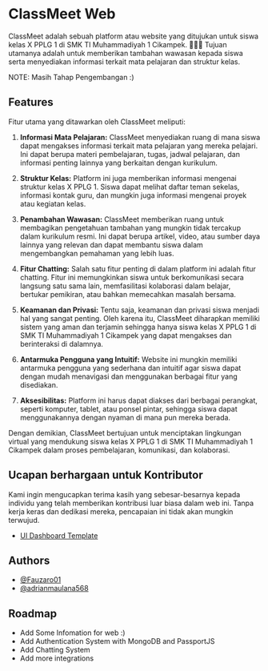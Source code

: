 
# ClassMeet Web

ClassMeet adalah sebuah platform atau website yang ditujukan untuk siswa kelas X PPLG 1 di SMK TI Muhammadiyah 1 Cikampek. 👨🏻‍🎓 Tujuan utamanya adalah untuk memberikan tambahan wawasan kepada siswa serta menyediakan informasi terkait mata pelajaran dan struktur kelas.

NOTE: Masih Tahap Pengembangan :)
## Features

Fitur utama yang ditawarkan oleh ClassMeet meliputi:

1. **Informasi Mata Pelajaran:** ClassMeet menyediakan ruang di mana siswa dapat mengakses informasi terkait mata pelajaran yang mereka pelajari. Ini dapat berupa materi pembelajaran, tugas, jadwal pelajaran, dan informasi penting lainnya yang berkaitan dengan kurikulum.

2. **Struktur Kelas:** Platform ini juga memberikan informasi mengenai struktur kelas X PPLG 1. Siswa dapat melihat daftar teman sekelas, informasi kontak guru, dan mungkin juga informasi mengenai proyek atau kegiatan kelas.

3. **Penambahan Wawasan:** ClassMeet memberikan ruang untuk membagikan pengetahuan tambahan yang mungkin tidak tercakup dalam kurikulum resmi. Ini dapat berupa artikel, video, atau sumber daya lainnya yang relevan dan dapat membantu siswa dalam mengembangkan pemahaman yang lebih luas.

4. **Fitur Chatting:** Salah satu fitur penting di dalam platform ini adalah fitur chatting. Fitur ini memungkinkan siswa untuk berkomunikasi secara langsung satu sama lain, memfasilitasi kolaborasi dalam belajar, bertukar pemikiran, atau bahkan memecahkan masalah bersama.

5. **Keamanan dan Privasi:** Tentu saja, keamanan dan privasi siswa menjadi hal yang sangat penting. Oleh karena itu, ClassMeet diharapkan memiliki sistem yang aman dan terjamin sehingga hanya siswa kelas X PPLG 1 di SMK TI Muhammadiyah 1 Cikampek yang dapat mengakses dan berinteraksi di dalamnya.

6. **Antarmuka Pengguna yang Intuitif:** Website ini mungkin memiliki antarmuka pengguna yang sederhana dan intuitif agar siswa dapat dengan mudah menavigasi dan menggunakan berbagai fitur yang disediakan.

7. **Aksesibilitas:** Platform ini harus dapat diakses dari berbagai perangkat, seperti komputer, tablet, atau ponsel pintar, sehingga siswa dapat menggunakannya dengan nyaman di mana pun mereka berada.

Dengan demikian, ClassMeet bertujuan untuk menciptakan lingkungan virtual yang mendukung siswa kelas X PPLG 1 di SMK TI Muhammadiyah 1 Cikampek dalam proses pembelajaran, komunikasi, dan kolaborasi.


## Ucapan berhargaan untuk Kontributor

Kami ingin mengucapkan terima kasih yang sebesar-besarnya kepada individu yang telah memberikan kontribusi luar biasa dalam web ini. Tanpa kerja keras dan dedikasi mereka, pencapaian ini tidak akan mungkin terwujud.

- [UI Dashboard Template](https://github.com/indrijunanda/RuangAdmin)

## Authors

- [@Fauzaro01](https://www.github.com/fauzaro01) 
- [@adrianmaulana568](https://github.com/adrianmaulana568)


## Roadmap

- Add Some Infomation for web :)
- Add Authentication System with MongoDB and PassportJS
- Add Chatting System
- Add more integrations 

